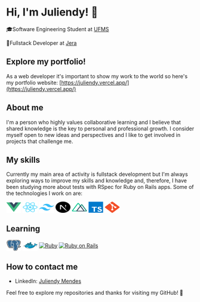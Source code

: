 # Hi, I'm Juliendy! 👋

🎓Software Engineering Student at [UFMS](https://ufms.br)

💼Fullstack Developer at [Jera](https://jera.com.br/)

## Explore my portfolio!

As a web developer it's important to show my work to the world so here's my portfolio website: [https://juliendy.vercel.app/](https://juliendy.vercel.app/)

## About me

I'm a person who highly values ​​collaborative learning and I believe that shared knowledge is the key to personal and professional growth. I consider myself open to new ideas and perspectives and I like to get involved in projects that challenge me.

## My skills

Currently my main area of ​​activity is fullstack development but I'm always exploring ways to improve my skills and knowledge and, therefore, I have been studying more about tests with RSpec for Ruby on Rails apps. 
Some of the technologies I work on are:

<a href="https://vuejs.org/"><img loading="lazy" align="center" alt="Vue" height="30" width="40" src="https://raw.githubusercontent.com/devicons/devicon/master/icons/vuejs/vuejs-original.svg"></a>
<a href="https://reactjs.org/"><img loading="lazy" align="center" alt="React" height="30" width="40" src="https://raw.githubusercontent.com/devicons/devicon/master/icons/react/react-original.svg"></a> 
<a href="https://tailwindcss.com/"><img loading="lazy" align="center" alt="Tailwind CSS" height="30" width="40" src="https://raw.githubusercontent.com/devicons/devicon/master/icons/tailwindcss/tailwindcss-original.svg"></a>
<a href="https://nextjs.org/"><img loading="lazy" align="center" alt="Next.js" height="30" width="40" src="https://raw.githubusercontent.com/devicons/devicon/master/icons/nextjs/nextjs-original.svg"></a>
<a href="https://nuxt.com/"><img loading="lazy" align="center" alt="Nuxt.js" height="30" width="40" src="https://raw.githubusercontent.com/devicons/devicon/master/icons/nuxtjs/nuxtjs-original.svg"></a>
<a href="https://www.typescriptlang.org/"><img loading="lazy" align="center" alt="Typescript" height="30" width="40" src="https://raw.githubusercontent.com/devicons/devicon/master/icons/typescript/typescript-original.svg"></a>
<a href="https://git-scm.com/"><img loading="lazy" align="center" alt="Git" height="30" width="40" src="https://raw.githubusercontent.com/devicons/devicon/master/icons/git/git-original.svg"></a>

## Learning
<a href="https://www.postgresql.org/"><img loading="lazy" align="center" alt="PostgreSQL" height="30" width="40" src="https://raw.githubusercontent.com/devicons/devicon/master/icons/postgresql/postgresql-original.svg"></a>
<a href="https://www.docker.com/"><img loading="lazy" align="center" alt="Docker" height="30" width="40" src="https://raw.githubusercontent.com/devicons/devicon/master/icons/docker/docker-original.svg"></a>
<a href="https://www.ruby-lang.org/"><img loading="lazy" align="center" alt="Ruby" height="30" width="40" src="https://cdn.jsdelivr.net/gh/devicons/devicon@latest/icons/ruby/ruby-plain.svg" /></a>
<a href="https://rubyonrails.org/"><img loading="lazy" align="center" alt="Ruby on Rails" height="30" width="40" src="https://cdn.jsdelivr.net/gh/devicons/devicon@latest/icons/rails/rails-plain.svg" /></a>

## How to contact me

- LinkedIn: [Juliendy Mendes](https://www.linkedin.com/in/juliendymendes/)

Feel free to explore my repositories and thanks for visiting my GitHub! 🚀


